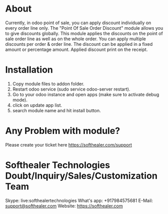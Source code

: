 About
============
Currently, in odoo point of sale, you can apply discount individually on every order line only. The "Point Of Sale Order Discount" module allows you to give discounts globally. This module applies the discounts on the point of sale order line as well as on the whole order. You can apply multiple discounts per order & order line. The discount can be applied in a fixed amount or percentage amount. Applied discount print on the receipt.

Installation
============
1) Copy module files to addon folder.
2) Restart odoo service (sudo service odoo-server restart).
3) Go to your odoo instance and open apps (make sure to activate debug mode).
4) click on update app list.
5) search module name and hit install button.

Any Problem with module?
=====================================
Please create your ticket here https://softhealer.com/support

Softhealer Technologies Doubt/Inquiry/Sales/Customization Team
=====================================
Skype: live:softhealertechnologies
What's app: +917984575681
E-Mail: support@softhealer.com
Website: https://softhealer.com



